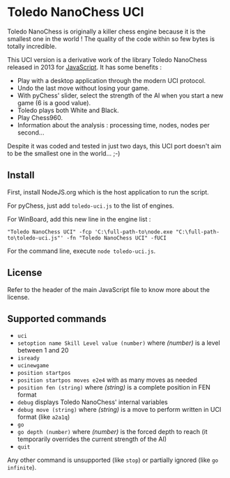 
# Toledo NanoChess UCI

Toledo NanoChess is originally a killer chess engine because it is the smallest one in the world ! The quality of the code within so few bytes is totally incredible.

This UCI version is a derivative work of the library Toledo NanoChess released in 2013 for [JavaScript](http://nanochess.org/chess4.html). It has some benefits :

- Play with a desktop application through the modern UCI protocol.
- Undo the last move without losing your game.
- With pyChess' slider, select the strength of the AI when you start a new game (6 is a good value).
- Toledo plays both White and Black.
- Play Chess960.
- Information about the analysis : processing time, nodes, nodes per second...

Despite it was coded and tested in just two days, this UCI port doesn't aim to be the smallest one in the world... ;-)


## Install

First, install NodeJS.org which is the host application to run the script.

For pyChess, just add `toledo-uci.js` to the list of engines.

For WinBoard, add this new line in the engine list :

```
"Toledo NanoChess UCI" -fcp 'C:\full-path-to\node.exe "C:\full-path-to\toledo-uci.js"' -fn "Toledo NanoChess UCI" -fUCI
```

For the command line, execute `node toledo-uci.js`.


## License

Refer to the header of the main JavaScript file to know more about the license.


## Supported commands

- `uci`
- `setoption name Skill Level value (number)` where *(number)* is a level between 1 and 20
- `isready`
- `ucinewgame`
- `position startpos`
- `position startpos moves e2e4` with as many moves as needed
- `position fen (string)` where *(string)* is a complete position in FEN format
- `debug` displays Toledo NanoChess' internal variables
- `debug move (string)` where *(string)* is a move to perform written in UCI format (like `a2a1q`)
- `go`
- `go depth (number)` where *(number)* is the forced depth to reach (it temporarily overrides the current strength of the AI)
- `quit`

Any other command is unsupported (like `stop`) or partially ignored (like `go infinite`).
